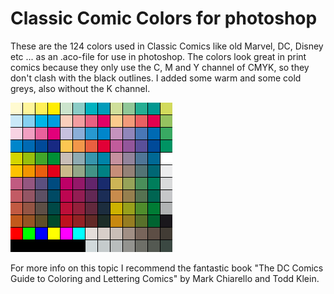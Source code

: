 # Classic Comic Colors for photoshop

These are the 124 colors used in Classic Comics like old Marvel, DC, Disney etc ... as an .aco-file for use in photoshop. The colors look great in print comics because they only use the C, M and Y channel of CMYK, so they don't clash with the black outlines. I added some warm and some cold greys, also without the K channel.

![Classic Comic Colors](ClassicComicColors.png)

For more info on this topic I recommend the fantastic book "The DC Comics Guide to Coloring and Lettering Comics" by Mark Chiarello and Todd Klein.
